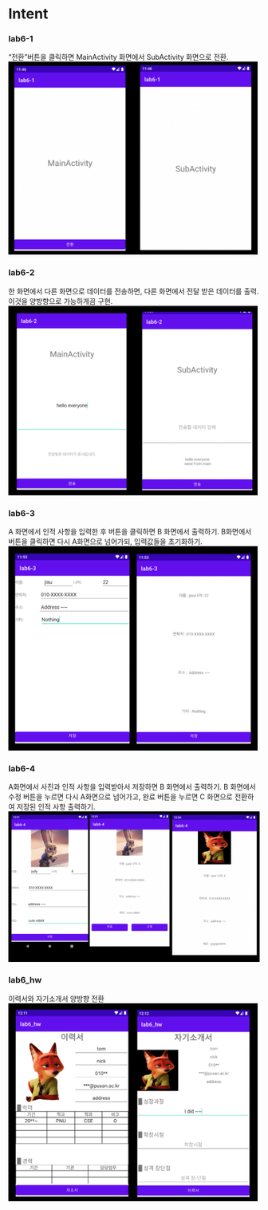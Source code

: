# Intent 
### lab6-1<br>
“전환”버튼을 클릭하면 MainActivity 화면에서 SubActivity 화면으로 전환.<br>
<img src = "https://github.com/YeoJiSu/Android-App-study-blog/blob/main/image/6/lab6-1.png"  width="500">
### lab6-2<br>
한 화면에서 다른 화면으로 데이터를 전송하면, 다른 화면에서 전달 받은 데이터를 출력. 이것을 양방향으로 가능하게끔 구현.<br>
<img src = "https://github.com/YeoJiSu/Android-App-study-blog/blob/main/image/6/lab6-2.png" width="500">
### lab6-3<br>
A 화면에서 인적 사항을 입력한 후 버튼을 클릭하면 B 화면에서 출력하기. B화면에서 버튼을 클릭하면 다시 A화면으로 넘어가되, 입력값들을 초기화하기.<br>
<img src = "https://github.com/YeoJiSu/Android-App-study-blog/blob/main/image/6/lab6-3.png" width="500">
### lab6-4<br>
A화면에서 사진과 인적 사항을 입력받아서 저장하면 B 화면에서 출력하기. B 화면에서 수정 버튼을 누르면 다시 A화면으로 넘어가고, 완료 버튼을 누르면 C 화면으로 전환하여 저장된 인적 사항 출력하기.<br>
<img src = "https://github.com/YeoJiSu/Android-App-study-blog/blob/main/image/6/lab6-4.png" width="800">
### lab6_hw<br>
이력서와 자기소개서 양방향 전환<br>
<img src = "https://github.com/YeoJiSu/Android-App-study-blog/blob/main/image/6/lab6_hw.png" width="500">
